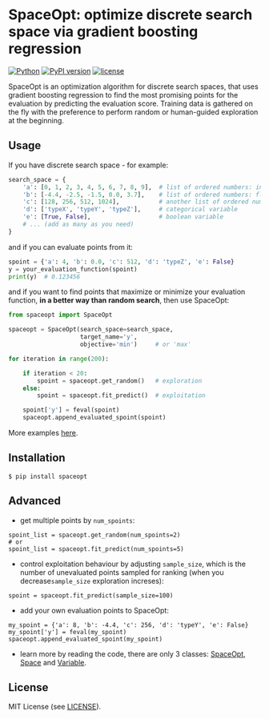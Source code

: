 # SpaceOpt: optimize discrete search space via gradient boosting regression
[![Python](https://img.shields.io/badge/python-3.6-blue.svg)](https://www.python.org/downloads/release/python-360/)
[![PyPI version](https://img.shields.io/pypi/v/spaceopt?color=1)](https://pypi.org/project/spaceopt/)
[![license](https://img.shields.io/pypi/l/spaceopt)](https://github.com/ar-nowaczynski/spaceopt)


SpaceOpt is an optimization algorithm for discrete search spaces, that uses gradient boosting regression to find the most promising points for the evaluation by predicting the evaluation score. Training data is gathered on the fly with the preference to perform random or human-guided exploration at the beginning.

## Usage

If you have discrete search space - for example:

```python
search_space = {
    'a': [0, 1, 2, 3, 4, 5, 6, 7, 8, 9],  # list of ordered numbers: ints
    'b': [-4.4, -2.5, -1.5, 0.0, 3.7],    # list of ordered numbers: floats
    'c': [128, 256, 512, 1024],           # another list of ordered numbers
    'd': ['typeX', 'typeY', 'typeZ'],     # categorical variable
    'e': [True, False],                   # boolean variable
    # ... (add as many as you need)
}
```

and if you can evaluate points from it:

```python
spoint = {'a': 4, 'b': 0.0, 'c': 512, 'd': 'typeZ', 'e': False}
y = your_evaluation_function(spoint)
print(y)  # 0.123456
```

and if you want to find points that maximize or minimize your evaluation function, <b>in a better way than random search</b>, then use SpaceOpt:

```python
from spaceopt import SpaceOpt

spaceopt = SpaceOpt(search_space=search_space,
                    target_name='y',
                    objective='min')     # or 'max'

for iteration in range(200):

    if iteration < 20:
        spoint = spaceopt.get_random()   # exploration
    else:
        spoint = spaceopt.fit_predict()  # exploitation

    spoint['y'] = feval(spoint)
    spaceopt.append_evaluated_spoint(spoint)
```

More examples [here](./examples/).

## Installation

```
$ pip install spaceopt
```

## Advanced

- get multiple points by `num_spoints`:
```
spoint_list = spaceopt.get_random(num_spoints=2)
# or
spoint_list = spaceopt.fit_predict(num_spoints=5)
```

- control exploitation behaviour by adjusting `sample_size`, which is the number of unevaluated points sampled for ranking (when you decrease`sample_size` exploration increses):
```
spoint = spaceopt.fit_predict(sample_size=100)
```

- add your own evaluation points to SpaceOpt:
```
my_spoint = {'a': 8, 'b': -4.4, 'c': 256, 'd': 'typeY', 'e': False}
my_spoint['y'] = feval(my_spoint)
spaceopt.append_evaluated_spoint(my_spoint)
```

- learn more by reading the code, there are only 3 classes: [SpaceOpt](spaceopt/optimizer.py), [Space](spaceopt/space.py) and [Variable](spaceopt/variable.py).

## License

MIT License (see [LICENSE](./LICENSE)).
